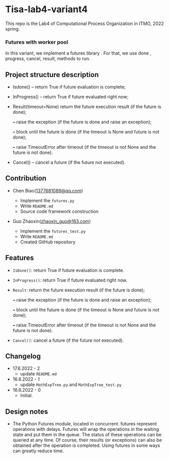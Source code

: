 # Tisa-lab4-variant4

This repo is the Lab4 of Computational Process Organization in ITMO, 2022 spring.

### Futures with worker pool

In this variant, we implement a futures library . For that, we use done , progress, cancel, result, methods to run.

## Project structure description

* Isdone() – return True if future evaluation is complete;

* InProgress() – return True if future evaluated right now;

* Result(timeout=None) return the future execution result (if the future is done);

  **–** raise the exception (if the future is done and raise an exception);

  **–** block until the future is done (if the timeout is None and future is not done);

  **–** raise TimeoutError after timeout (if the timeout is not None and the future is not done).

* Cancel() – cancel a future (if the future not executed).


## Contribution

* Chen Biao(1377681089@qq.com)
  * Implement the `futures.py`
  * Write `README.md`
  * Source code framework construction

* Guo Zhaoxin(zhaoxin_guo@163.com)
  * Implement the `futures_test.py`
  * Write `README.md`
  * Created GitHub repository

## Features

* `IsDone()`:  return True if future evaluation is complete.

* `InProgress()`: return True if future evaluated right now. 

* `Result`:  return the future execution result (if the future is done);

  **–** raise the exception (if the future is done and raise an exception);

  **–** block until the future is done (if the timeout is None and future is not done);

  **–** raise TimeoutError after timeout (if the timeout is not None and the future is not done).

* `Cancel()`:  cancel a future (if the future not executed).

## Changelog

* 17.6.2022 - 2
  * update `README.md`
* 16.6.2022 - 1
  * update `MathExpTree.py` and `MathExpTree_test.py`
* 16.6.2022 - 0
  * Initial.

## Design notes

* The Python Futures module, located in concurrent. futures represent operations with delays. Futures will wrap the operations in the waiting state and put them in the queue. The status of these operations can be queried at any time. Of course, their results (or exceptions) can also be obtained after the operation is completed. Using futures in some ways can greatly reduce time.
